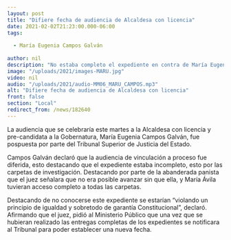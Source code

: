 ```yaml
---
layout: post
title: "Difiere fecha de audiencia de Alcaldesa con licencia"
date: 2021-02-02T21:23:00.000-06:00
tags:
  
  - María Eugenia Campos Galván
  
author: nil
description: "No estaba completo el expediente en contra de María Eugenia Campos Galván."
image: "/uploads/2021/images-MARU.jpg"
video: nil
audio: "/uploads/2021/audio-MM06_MARU_CAMPOS.mp3"
alt: "Difiere fecha de audiencia de Alcaldesa con licencia"
front: false
section: "Local"
redirect_from: /news/182640
---
```


La audiencia que se celebraría este martes a la Alcaldesa con licencia y pre-candidata a la Gobernatura, María Eugenia Campos Galván, fue pospuesta por parte del Tribunal Superior de Justicia del Estado.

Campos Galván declaró que la audiencia de vinculación a proceso fue diferida, esto destacando que el expediente estaba incompleto, esto por las carpetas de investigación. Destacando por parte de la abanderada panista que el juez señalara que no era posible avanzar sin que ella, y María Ávila tuvieran acceso completo a todas las carpetas.

Destacando de no conocerse este expediente  se estarían “violando un principio de igualdad y sobretodo de garantía Constitucional”, declaró. Afirmando que el juez, pidió al Ministerio Público que una vez que se hubieran realizado las entregas completas de los expedientes se notificara al Tribunal para poder establecer una nueva fecha.